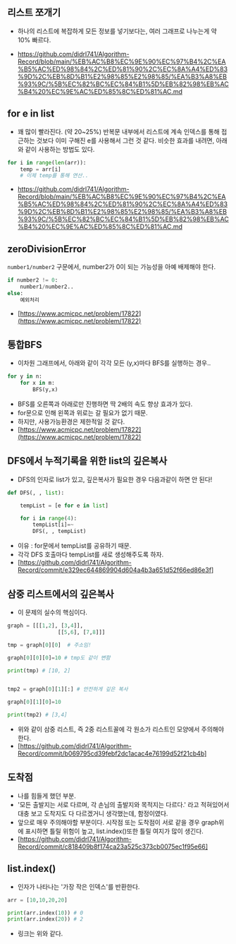 
## 리스트 쪼개기

- 하나의 리스트에 복잡하게 모든 정보를 넣기보다는, 여러 그래프로 나누는게 약 10% 빠르다.

- https://github.com/didrl741/Algorithm-Record/blob/main/%EB%AC%B8%EC%9E%90%EC%97%B4%2C%EA%B5%AC%ED%98%84%2C%ED%81%90%2C%EC%8A%A4%ED%83%9D%2C%EB%8D%B1%E2%98%85%E2%98%85/%EA%B3%A8%EB%93%9C/%5B%EC%82%BC%EC%84%B1%5D%EB%82%98%EB%AC%B4%20%EC%9E%AC%ED%85%8C%ED%81%AC.md
## for e in list

- 꽤 많이 빨라진다. (약 20~25%) 반복문 내부에서 리스트에 계속 인덱스를 통해 접근하는 것보다 이미 구해진 e를 사용해서 그런 것 같다. 비슷한 효과를 내려면, 아래와 같이 사용하는 방법도 있다.

```python
for i in range(len(arr)):
    temp = arr[i]
    # 이제 temp를 통해 연산..
```

- https://github.com/didrl741/Algorithm-Record/blob/main/%EB%AC%B8%EC%9E%90%EC%97%B4%2C%EA%B5%AC%ED%98%84%2C%ED%81%90%2C%EC%8A%A4%ED%83%9D%2C%EB%8D%B1%E2%98%85%E2%98%85/%EA%B3%A8%EB%93%9C/%5B%EC%82%BC%EC%84%B1%5D%EB%82%98%EB%AC%B4%20%EC%9E%AC%ED%85%8C%ED%81%AC.md

## zeroDivisionError
`number1/number2` 구문에서, number2가 0이 되는 가능성을 아예 배제해야 한다.
```python
if number2 != 0:
    number1/number2..
else:
    예외처리
```
- [https://www.acmicpc.net/problem/17822](https://www.acmicpc.net/problem/17822)

## 통합BFS
- 이차원 그래프에서, 아래와 같이 각각 모든 (y,x)마다 BFS를 실행하는 경우..
```python
for y in n:
    for x in m:
        BFS(y,x)
```
- BFS를 오른쪽과 아래로만 진행하면 딱 2배의 속도 향상 효과가 있다.
- for문으로 인해 왼쪽과 위로는 갈 필요가 없기 때문.
- 하지만, 사용가능환경은 제한적일 것 같다.
- [https://www.acmicpc.net/problem/17822](https://www.acmicpc.net/problem/17822)

##  DFS에서 누적기록을 위한 list의 깊은복사
- DFS의 인자로 list가 있고, 깊은복사가 필요한 경우 다음과같이 하면 안 된다!
```python
def DFS(, , list):

    tempList = [e for e in list]

    for i in range(4):
        tempList[i]=~
        DFS(, , tempList)
```
- 이유 : for문에서 tempList를 공유하기 때문.
- 각각 DFS 호출마다 tempList를 새로 생성해주도록 하자.
- [https://github.com/didrl741/Algorithm-Record/commit/e329ec644869904d604a4b3a651d52f66ed86e3f]

## 삼중 리스트에서의 깊은복사
- 이 문제의 실수의 핵심이다.
```python
graph = [[[1,2], [3,4]],
                [[5,6], [7,8]]]

tmp = graph[0][0]  # 주소임!

graph[0][0][0]=10 # tmp도 같이 변함

print(tmp) # [10, 2]


tmp2 = graph[0][1][:] # 안전하게 깊은 복사

graph[0][1][0]=10

print(tmp2) # [3,4]
```
- 위와 같이 삼중 리스트, 즉 2중 리스트꼴에 각 원소가 리스트인 모양에서 주의해야 한다.
- [https://github.com/didrl741/Algorithm-Record/commit/b069795cd39febf2dc1acac4e76199d52f21cb4b]

##  도착점
- 나를 힘들게 했던 부분.
- '모든 출발지는 서로 다르며, 각 손님의 출발지와 목적지는 다르다.' 라고 적혀있어서 대충 보고 도착지도 다 다르겠거니 생각했는데, 함정이였다.
- 앞으로 매우 주의해야할 부분이다. 시작점 또는 도착점이 서로 같을 경우 graph위에 표시하면 틀릴 위험이 높고, list.index()또한 틀릴 여지가 많이 생긴다.
- [https://github.com/didrl741/Algorithm-Record/commit/c818409b8f174ca23a525c373cb0075ec1f95e66]

##  list.index()
- 인자가 나타나는 '가장 작은 인덱스'를 반환한다.
```python
arr = [10,10,20,20]

print(arr.index(10)) # 0
print(arr.index(20)) # 2
```
- 링크는 위와 같다.